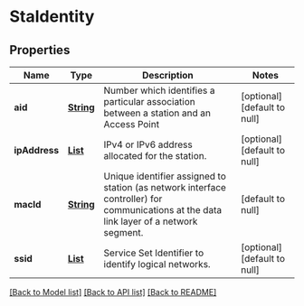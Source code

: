 # StaIdentity
## Properties

Name | Type | Description | Notes
------------ | ------------- | ------------- | -------------
**aid** | [**String**](string.md) | Number which identifies a particular association between a station and an Access Point  | [optional] [default to null]
**ipAddress** | [**List**](string.md) | IPv4 or IPv6 address allocated for the station. | [optional] [default to null]
**macId** | [**String**](string.md) | Unique identifier assigned to station (as network interface controller) for communications at the data link layer of a network segment. | [default to null]
**ssid** | [**List**](string.md) | Service Set Identifier to identify logical networks. | [optional] [default to null]

[[Back to Model list]](../README.md#documentation-for-models) [[Back to API list]](../README.md#documentation-for-api-endpoints) [[Back to README]](../README.md)


